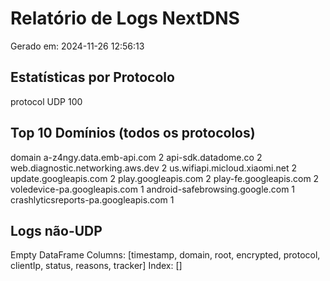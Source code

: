 
# Relatório de Logs NextDNS

Gerado em: 2024-11-26 12:56:13

## Estatísticas por Protocolo
protocol
UDP    100

## Top 10 Domínios (todos os protocolos)
domain
a-z4ngy.data.emb-api.com                2
api-sdk.datadome.co                     2
web.diagnostic.networking.aws.dev       2
us.wifiapi.micloud.xiaomi.net           2
update.googleapis.com                   2
play.googleapis.com                     2
play-fe.googleapis.com                  2
voledevice-pa.googleapis.com            1
android-safebrowsing.google.com         1
crashlyticsreports-pa.googleapis.com    1

## Logs não-UDP
Empty DataFrame
Columns: [timestamp, domain, root, encrypted, protocol, clientIp, status, reasons, tracker]
Index: []
